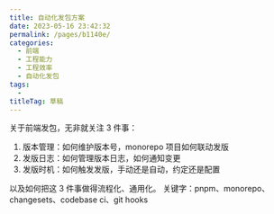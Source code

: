 ```yaml
---
title: 自动化发包方案
date: 2023-05-16 23:42:32
permalink: /pages/b1140e/
categories: 
  - 前端
  - 工程能力
  - 工程效率
  - 自动化发包
tags: 
  - 
titleTag: 草稿
---
```

关于前端发包，无非就关注 3 件事：
1. 版本管理：如何维护版本号，monorepo 项目如何联动发版
2. 发版日志：如何管理版本日志，如何通知变更
3. 发版时机：如何触发发版，手动还是自动，约定还是配置

以及如何把这 3 件事做得流程化、通用化。
关键字：pnpm、monorepo、changesets、codebase ci、git hooks